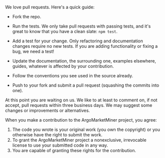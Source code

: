 We love pull requests. Here's a quick guide:

- Fork the repo.

- Run the tests. We only take pull requests with passing tests, and it's great
to know that you have a clean slate: `npm test`.

- Add a test for your change. Only refactoring and documentation changes
require no new tests. If you are adding functionality or fixing a bug, we need
a test!

- Update the documentation, the surrounding one, examples elsewhere, guides,
whatever is affected by your contribution.

- Follow the conventions you see used in the source already.

- Push to your fork and submit a pull request (squashing the commits into one).


At this point you are waiting on us. We like to at least to comment on, if not
accept, pull requests within three business days. We may suggest some changes 
or improvements or alternatives.

When you make a contribution to the ArgoMarketMiner project, you agree:

1. The code you wrote is your original work (you own the copyright) or you otherwise have the right to submit the work.
2. To grant the ArgoMarketMiner project a nonexclusive, irrevocable license to use your submitted code in any way.
3. You are capable of granting these rights for the contribution.
